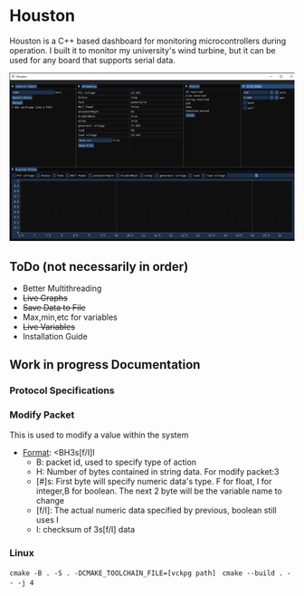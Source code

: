 # Houston
Houston is a C++ based dashboard for monitoring microcontrollers during operation. I built it to monitor my university's
wind turbine, but it can be used for any board that supports serial data.

![img.png](src/resource/img.png)
## ToDo (not necessarily in order)

* Better Multithreading
* ~~Live Graphs~~
* ~~Save Data to File~~
* Max,min,etc for variables
* ~~Live Variables~~
* Installation Guide
## Work in progress Documentation
### Protocol Specifications

### Modify Packet

This is used to modify a value within the system

* [Format](https://docs.python.org/3/library/struct.html): <BH3s[f/I]I
    * B: packet id, used to specify type of action
    * H: Number of bytes contained in string data. For modify packet:3
    * [#]s: First byte will specify numeric data's type. F for float, I for integer,B for boolean. The next 2 byte will
      be the variable name to change
    * [f/I]: The actual numeric data specified by previous, boolean still uses I
    * I: checksum of 3s[f/I] data
### Linux
```cmake -B . -S . -DCMAKE_TOOLCHAIN_FILE=[vckpg path]```
``` cmake --build . -- -j 4```